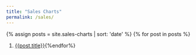 ```yaml
---
title: "Sales Charts"
permalink: /sales/
---
```


{% assign posts = site.sales-charts | sort: 'date' %}
{% for post in posts %}
1. [{{post.title}}]({{post.url}}){%endfor%}
